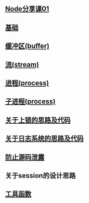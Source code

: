 

## [Node分享课01](./node分享课1.md)

## [基础](./base.md)

## [缓冲区(buffer)](./buffer.md)

## [流(stream)](./stream.md)

## [进程(process)](./process.md)
## [子进程(process)](./child_process.md)

## [关于上锁的思路及代码](./锁.md)

## [关于日志系统的思路及代码](./日志系统记录.md)

## [防止源码泄露](./混淆编译打包)

## 关于session的设计思路

## [工具函数](./工具函数)


